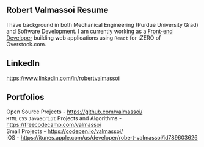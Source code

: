 ## Robert Valmassoi Resume
I have background in both Mechanical Engineering (Purdue University Grad) and Software Development. I am currently working as a [Front-end Developer](https://github.com/valmassoi/resume/blob/master/Valmassoi_Resume_Soft-Dev.md) building web applications using `React` for tZERO of Overstock.com.

## LinkedIn
https://www.linkedin.com/in/robertvalmassoi

## Portfolios
Open Source Projects - https://github.com/valmassoi/  
`HTML` `CSS` `JavaScript` Projects and Algorithms - https://freecodecamp.com/valmassoi  
Small Projects - https://codepen.io/valmassoi/  
iOS - https://itunes.apple.com/us/developer/robert-valmassoi/id789603626  
